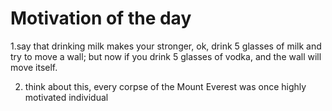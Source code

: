 # Motivation of the day
1.say that drinking milk makes your stronger, ok, drink 5 glasses of milk and try to move a wall; but now if you drink 5 glasses of vodka, and the wall will move itself.

2. think about this, every corpse of the Mount Everest was once highly motivated individual
